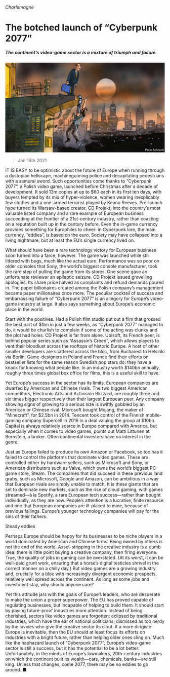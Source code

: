 ###### Charlemagne

# The botched launch of “Cyberpunk 2077” 

##### The continent’s video-game sector is a mixture of triumph and failure 

![image](images/20210116_EUD000_0.jpg) 

> Jan 16th 2021 


IT IS EASY to be optimistic about the future of Europe when running through a dystopian hellscape, machinegunning police and decapitating pedestrians with a samurai sword. Such opportunities come thanks to “Cyberpunk 2077”, a Polish video game, launched before Christmas after a decade of development. It sold 13m copies at up to $60 each in its first ten days, with buyers tempted by its mix of hyper-violence, women wearing inexplicably few clothes and a one-armed terrorist played by Keanu Reeves. Pre-launch hype turned its Warsaw-based creator, CD Projekt, into the country’s most valuable listed company and a rare example of European business succeeding at the frontier of a 21st-century industry, rather than coasting on a reputation built up in the century before. Even the in-game currency provides something for Europhiles to cheer: in Cyberpunk lore, the main currency, “eddies”, is based on the euro. Society may have collapsed into a living nightmare, but at least the EU’s single currency lived on.


What should have been a rare technology victory for European business soon turned into a farce, however. The game was launched while still littered with bugs, much like the actual euro. Performance was so poor on older consoles that Sony, the world’s biggest console manufacturer, took the rare step of pulling the game from its stores. One scene gave an unfortunate reviewer an epileptic seizure. CD Projekt issued grovelling apologies. Its share price halved as complaints and refund demands poured in. The paper billionaires created among the Polish company’s management became paper millionaires once more. The peculiar cocktail of success and embarrassing failure of “Cyberpunk 2077” is an allegory for Europe’s video-game industry at large. It also says something about Europe’s economic place in the world.



Start with the positives. Had a Polish film studio put out a film that grossed the best part of $1bn in just a few weeks, as “Cyberpunk 2077” managed to do, it would be churlish to complain if some of the acting was clunky and the plot had holes. CD Projekt is far from alone. Ubisoft, its French peer, is behind popular series such as “Assassin’s Creed”, which allows players to vent their bloodlust across the rooftops of historic Europe. A host of other smaller developers are scattered across the bloc, from Bucharest to Helsinki via Berlin. Game-designers in Poland and France find their efforts on bestseller lists for the same reason Swedish pop stars do: they have a knack for knowing what people like. In an industry worth $140bn annually, roughly three times global box office for films, this is a useful skill to have.


Yet Europe’s success in the sector has its limits. European companies are dwarfed by American and Chinese rivals. The two biggest American competitors, Electronic Arts and Activision Blizzard, are roughly three and six times bigger respectively than their largest European peer. Any company showing signs of growing to a serious size is swiftly gobbled by an American or Chinese rival. Microsoft bought Mojang, the maker of “Minecraft”, for $2.5bn in 2014. Tencent took control of the Finnish mobile-gaming company Supercell in 2016 in a deal valuing the group at $10bn. Capital is always relatively scarce in Europe compared with America, but especially when it comes to video games, points out Matti Littunen at Bernstein, a broker. Often continental investors have no interest in the genre.


Just as Europe failed to produce its own Amazon or Facebook, so too has it failed to control the platforms that dominate video games. These are controlled either by hardware sellers, such as Microsoft and Sony, or American distributors such as Valve, which owns the world’s biggest PC-game store, Steam. The companies that did succeed in these previous land grabs, such as Microsoft, Google and Amazon, can be ambitious in a way that European rivals are simply unable to match. It is these giants that are set to dominate new markets, such as the rise of cloud gaming, with games streamed—à la Spotify, a rare European tech success—rather than bought individually, as they are now. People’s attention is a lucrative, finite resource and one that European companies are ill-placed to mine, because of previous failings. Europe’s younger technology companies will pay for the sins of their fathers.

Steady eddies


Perhaps Europe should be happy for its businesses to be niche players in a world dominated by American and Chinese firms. Being owned by others is not the end of the world. Asset-stripping in the creative industry is a dumb idea: there is little point buying a creative company, then firing everyone. True, the quality of jobs in gaming can be overstated. (At its worst, it can be well-paid grunt work, ensuring that a horse’s digital testicles shrivel in the correct manner on a chilly day.) But video games are a growing industry and, crucially for a bloc with increasingly divergent economic prospects, relatively well spread across the continent. As long as some jobs and investment stay, why should anyone care?


Yet this attitude jars with the goals of Europe’s leaders, who are desperate to make the union a proper superpower. The EU has proved capable of regulating businesses, but incapable of helping to build them. It should start by paying future-proof industries more attention. Instead of being cherished, sectors like video games are forgotten: eclipsed by traditional industries, which have the ear of national politicians; dismissed as too nerdy by the luvvies who give the creative sector its clout. If a more dirigiste Europe is inevitable, then the EU should at least focus its efforts on industries with a bright future, rather than helping older ones cling on. Much like the haphazard launch of “Cyberpunk 2077”, Europe’s video-game sector is still a success, but it has the potential to be a lot better. Unfortunately, in the minds of Europe’s lawmakers, 20th-century industries on which the continent built its wealth—cars, chemicals, banks—are still king. Unless that changes, come 2077, there may be no eddies to go around. ■

